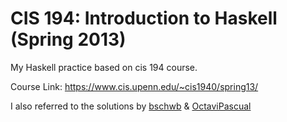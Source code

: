 # CIS 194: Introduction to Haskell (Spring 2013)

My Haskell practice based on cis 194 course.

Course Link: https://www.cis.upenn.edu/~cis1940/spring13/

I also referred to the solutions by [bschwb] & [OctaviPascual]

[bschwb]: https://github.com/bschwb/cis194-solutions
[OctaviPascual]: https://github.com/OctaviPascual/cis194-IntroductionToHaskell
